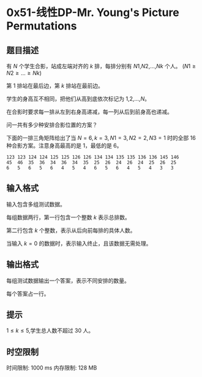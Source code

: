 # 0x51-线性DP-Mr. Young's Picture Permutations

## 题目描述

有 $N$ 个学生合影，站成左端对齐的 $k$ 排，每排分别有 $N1$,$N2$,…,$Nk$ 个人。 ($N1≥N2≥…≥Nk$)

第 $1$ 排站在最后边，第 $k$ 排站在最前边。

学生的身高互不相同，把他们从高到底依次标记为 $1$,$2$,…,$N$。

在合影时要求每一排从左到右身高递减，每一列从后到前身高也递减。

问一共有多少种安排合影位置的方案？

下面的一排三角矩阵给出了当 $N=6,k=3,N1=3,N2=2,N3=1$ 时的全部 $16$ 种合影方案。注意身高最高的是 $1$，最低的是 $6$。
```text
123 123 124 124 125 125 126 126 134 134 135 135 136 136 145 146
45  46  35  36  34  36  34  35  25  26  24  26  24  25  26  25
6   5   6   5   6   4   5   4   6   5   6   4   5   4   3   3
```

## 输入格式

输入包含多组测试数据。

每组数据两行，第一行包含一个整数 $k$ 表示总排数。

第二行包含 $k$ 个整数，表示从后向前每排的具体人数。

当输入 $k=0$ 的数据时，表示输入终止，且该数据无需处理。

## 输出格式

每组测试数据输出一个答案，表示不同安排的数量。

每个答案占一行。

## 提示

$1≤k≤5$,学生总人数不超过 $30$ 人。

## 时空限制

时间限制: 1000 ms
内存限制: 128 MB
